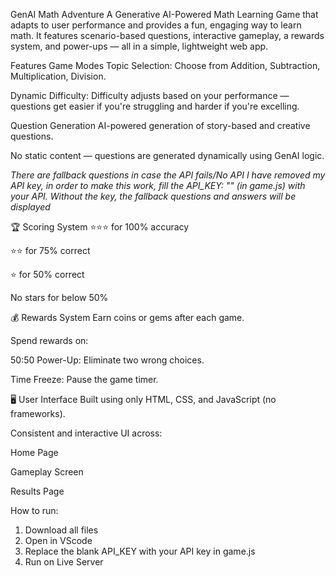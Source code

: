 GenAI Math Adventure
A Generative AI-Powered Math Learning Game that adapts to user performance and provides a fun, engaging way to learn math. It features scenario-based questions, interactive gameplay, a rewards system, and power-ups — all in a simple, lightweight web app.

Features
Game Modes
Topic Selection: Choose from Addition, Subtraction, Multiplication, Division.

Dynamic Difficulty: Difficulty adjusts based on your performance — questions get easier if you're struggling and harder if you're excelling.

Question Generation
AI-powered generation of story-based and creative questions.

No static content — questions are generated dynamically using GenAI logic.

*There are fallback questions in case the API fails/No API*
*I have removed my API key, in order to make this work, fill the API_KEY: "" (in game.js) with your API. Without the key, the fallback questions and answers will be displayed*

🏆 Scoring System
⭐⭐⭐ for 100% accuracy

⭐⭐ for 75% correct

⭐ for 50% correct

No stars for below 50%

💰 Rewards System
Earn coins or gems after each game.

Spend rewards on:

50:50 Power-Up: Eliminate two wrong choices.

Time Freeze: Pause the game timer.

🖥️ User Interface
Built using only HTML, CSS, and JavaScript (no frameworks).

Consistent and interactive UI across:

Home Page

Gameplay Screen

Results Page



How to run:
1. Download all files
2. Open in VScode
3. Replace the blank API_KEY with your API key in game.js
4. Run on Live Server
